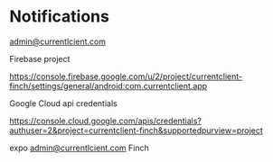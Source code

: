 # Notifications

admin@currentlcient.com

Firebase project

https://console.firebase.google.com/u/2/project/currentclient-finch/settings/general/android:com.currentclient.app



Google Cloud api credentials

https://console.cloud.google.com/apis/credentials?authuser=2&project=currentclient-finch&supportedpurview=project


expo
admin@currentlcient.com
Finch